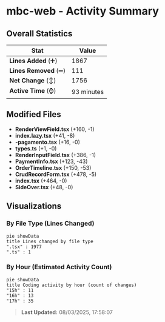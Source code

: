 # mbc-web - Activity Summary 

## Overall Statistics

| Stat                   | Value                                                             |
| ---------------------- | ----------------------------------------------------------------- |
| **Lines Added** (➕)   | 1867                                          |
| **Lines Removed** (➖) | 111                                        |
| **Net Change** (↕)    | 1756                |
| **Active Time** (⌚)   | 93 minutes |


## Modified Files
- **RenderViewField.tsx** (+160, -1)
- **index.lazy.tsx** (+41, -8)
- **-pagamento.tsx** (+16, -0)
- **types.ts** (+1, -0)
- **RenderInputField.tsx** (+386, -1)
- **PaymentInfo.tsx** (+123, -43)
- **OrderTimeline.tsx** (+150, -53)
- **CrudRecordForm.tsx** (+478, -5)
- **index.tsx** (+464, -0)
- **SideOver.tsx** (+48, -0)

## Visualizations

### By File Type (Lines Changed)

```mermaid
pie showData
title Lines changed by file type
".tsx" : 1977
".ts" : 1
```

### By Hour (Estimated Activity Count)

```mermaid
pie showData
title Coding activity by hour (count of changes)
"15h" : 11
"16h" : 13
"17h" : 35
```


> **Last Updated:** 08/03/2025, 17:58:07